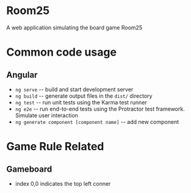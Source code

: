 # Room25

A web application simulating the board game Room25

# Common code usage

## Angular

- `ng serve` -- build and start development server
- `ng build` -- generate output files in the `dist/` directory
- `ng test` -- run unit tests using the Karma test runner
- `ng e2e` -- run end-to-end tests using the Protractor test framework. Simulate user interaction
- `ng generate component [component name]` -- add new component


# Game Rule Related

## Gameboard
- index 0,0 indicates the top left conner
